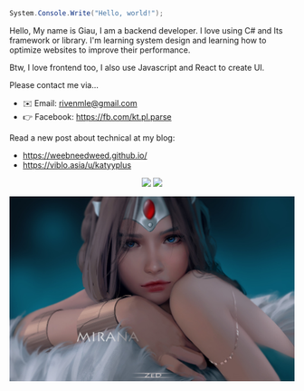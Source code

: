 ```cs
System.Console.Write("Hello, world!");
```

Hello, My name is Giau, I am a backend developer. I love using C# and Its framework or library. I'm learning system design and learning how to optimize websites to improve their performance.

Btw, I love frontend too, I also use Javascript and React to create UI.

Please contact me via...
- ✉️ Email: rivenmle@gmail.com
- 👉 Facebook: https://fb.com/kt.pl.parse

Read a new post about technical at my blog: 
- https://weebneedweed.github.io/
- https://viblo.asia/u/katyyplus

<p align="center">
  <img src="https://github-readme-stats.vercel.app/api/top-langs/?username=weebNeedWeed&layout=compact" />
  <img src="https://github-readme-stats.vercel.app/api?username=weebNeedWeed&show_icons=true&theme=aura_dark" />
</p>

<img src="https://raw.githubusercontent.com/weebNeedWeed/weebNeedWeed/master/dotawallpapers.com-cute-mirana-dota-2-fan-art-1920x1244.jpg"/>
